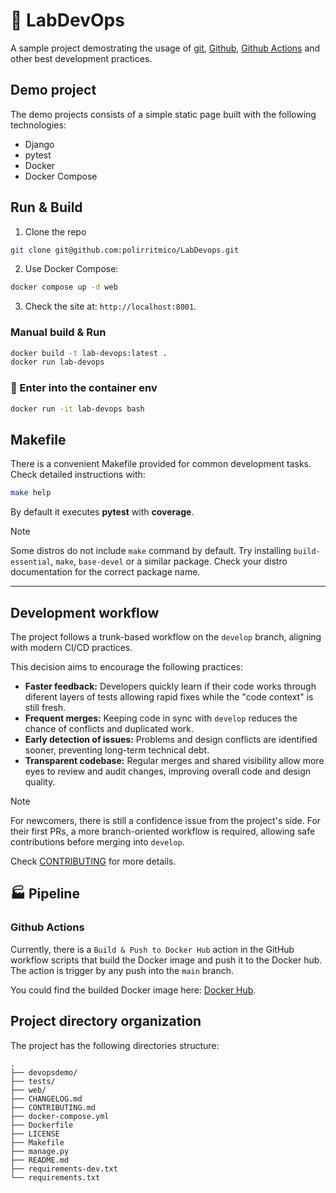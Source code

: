 # 🚀 LabDevOps

A sample project demostrating the usage of [git](https://git-scm.com/),
[Github](www.github.com), [Github Actions](https://github.com/features/actions)
and other best development practices.

## Demo project

The demo projects consists of a simple static page built with the following
technologies:

- Django
- pytest
- Docker
- Docker Compose

## Run & Build

1. Clone the repo

```bash
git clone git@github.com:polirritmico/LabDevops.git
```

2. Use Docker Compose:

```bash
docker compose up -d web
```

3. Check the site at: `http://localhost:8001`.

### Manual build & Run

```bash
docker build -t lab-devops:latest .
docker run lab-devops
```

### 🐳 Enter into the container env

```bash
docker run -it lab-devops bash
```

## Makefile

There is a convenient Makefile provided for common development tasks. Check
detailed instructions with:

```bash
make help
```

By default it executes **pytest** with **coverage**.

> [!NOTE]
>
> Some distros do not include `make` command by default. Try installing
> `build-essential`, `make`, `base-devel` or a similar package. Check your
> distro documentation for the correct package name.

---

## Development workflow

The project follows a trunk-based workflow on the `develop` branch, aligning
with modern CI/CD practices.

This decision aims to encourage the following practices:

- **Faster feedback:** Developers quickly learn if their code works through
  diferent layers of tests allowing rapid fixes while the "code context" is
  still fresh.
- **Frequent merges:** Keeping code in sync with `develop` reduces the chance of
  conflicts and duplicated work.
- **Early detection of issues:** Problems and design conflicts are identified
  sooner, preventing long-term technical debt.
- **Transparent codebase:** Regular merges and shared visibility allow more eyes
  to review and audit changes, improving overall code and design quality.

> [!NOTE]
>
> For newcomers, there is still a confidence issue from the project's side. For
> their first PRs, a more branch-oriented workflow is required, allowing safe
> contributions before merging into `develop`.
>
> Check [CONTRIBUTING](CONTRIBUTING.md) for more details.

## 🏭 Pipeline

### Github Actions

Currently, there is a `Build & Push to Docker Hub` action in the GitHub workflow
scripts that build the Docker image and push it to the Docker hub. The action is
trigger by any push into the `main` branch.

You could find the builded Docker image here:
[Docker Hub](https://hub.docker.com/repository/docker/polirritmico/demo-django-devops/general).

## Project directory organization

The project has the following directories structure:

```
.
├── devopsdemo/
├── tests/
├── web/
├── CHANGELOG.md
├── CONTRIBUTING.md
├── docker-compose.yml
├── Dockerfile
├── LICENSE
├── Makefile
├── manage.py
├── README.md
├── requirements-dev.txt
└── requirements.txt
```
